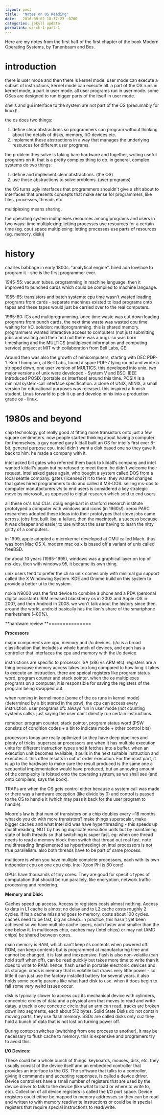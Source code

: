 ```yaml
---
layout: post
title:  "Notes on OS Reading"
date:   2016-09-02 18:37:23 -0700
categories: jekyll update
permalink: os-ch-1-part-1
---
```


Here are my notes from the first half of the first chapter of the book Modern Operating Systems, by Tanenbaum and Bos.

**introduction**
============

there is user mode and then there is kernel mode. user mode can execute a subset of instructions, kernel mode can execute all. a part of the OS runs in kernel mode, a part in user mode. all user programs run in user mode. some OSes are designed to run bigger parts of the itself in user mode.

shells and gui interface to the system are not part of the OS (presumably for linux)!

the os does two things:
1. define clear abstractions so programmers can program without thinking about the details of disks, memory, I/O devices etc.
2. implement these abstractions in a way that manages the underlying resources for different user programs.

the problem they solve is taking bare hardware and together, writing useful programs on it. that is a pretty complex thing to do. in general, complex systems do two things:
1. define and implement clear abstractions. (the OS)
2. use those abstractions to solve problems. (user programs)

the OS turns ugly interfaces that programmers shouldn't give a shit about to interfaces that presents concepts that make sense for programmers, like files, processes, threads etc

multiplexing means sharing.

the operating system multiplexes resources among programs and users in two ways:
time multiplexing: letting processes use resources for a certain time (eg. cpu)
space multiplexing: letting processes use parts of resources (eg. memory, disk)j

**history**
=======

charles babbage in early 1800s: "analytical engine". hired ada lovelace to program it - she is the first programmer ever.

1945-55: vacuum tubes. programming in machine language. then it improved to punched cards which could be compiled to machine language.

1955-65: transistors and batch systems: cpu time wasn't wasted loading programs from cards - separate machines existed to load programs onto tapes and these tapes would just be carried over to the real computers.

1965-80: ICs and multiprogramming. once time waste was cut down loading programs from punch cards, the next time waste was wasted cpu time waiting for I/O. solution: multiprogramming. this is shared memory. programmers wanted interactive access to computers (not just submitting jobs and waiting and then find out there was a bug). so was born timesharing and the MULTICS (multiplexed information and computing service) project at MIT with collaboration from Bell Labs, GE.

Around then was also the growth of minicomputers, starting with DEC PDP-1. Ken Thompson, at Bell Labs, found a spare PDP-7 lying round and wrote a stripped down, one user version of MULTICS. this developed into unix. two major versions of unix were developed - System V and BSD. IEEE introduced POSIX (portable os interface) around this time. POSIX is a minimal system-call interface specification. a clone of UNIX, MINIX, a small version for educational purposes was released. this inspired a finnish student, Linus torvarld to pick it up and develop minix into a production grade os - linux.

1980s and beyond
================

chip technology got really good at fitting more transistors onto just a few square centimeters. now people started thinking about having a computer for themselves. a guy named gary kildall built an OS for intel's first ever 8-bit, general purpose cpu. intel didn't want a disk based one so they gave it back to him. he made a company with it.

intel asked bill gates who referred them back to kildall's company and intel wanted kildall's again but he refused to meet them. he didn't welcome their request. intel asked gates again, who bought a system called DOS from a local seattle company.
gates (licensed?) it to them. they wanted changes that gates hired programmers to do and called it MS-DOS. selling ms-dos to computer manufacturers v/s to end users is considered a key strategic move by microsoft, as opposed to digital research which sold to end users.

all these os's had CLIs. doug engelbart in stanford research institute prototyped a computer with windows and icons (in 1960s!). xerox PARC researches adopted these ideas into their prototypes that steve jobs came across. jobs first built lisa, a failure, then the macintosh, a success because it was cheaper and easier to use without the user having to learn the nitty gritty of a computers.

in 1999, apple adopted a microkernel developed at CMU called Mach. thus was born Mac OS X. modern mac os x is based off a variant of unix called freeBSD.

for about 10 years (1985-1995), windows was a graphical layer on top of ms-dos. then with windows 95, it became its own thing.

unix users tend to prefer the cli so unix comes only with minimal gui support called the X Windowing System. KDE and Gnome build on this system to provide a better ui to the system.

nokia N9000 was the first device to combine a phone and a PDA (personal digital assistant). RIM released blackberry os in 2002 and Apple iOS in 2007, and then Android in 2008. we won't talk about the history since then. around the world, android basically has the lion's share of the smartphone marketshare (~80%).

**hardware review
**===============

**Processors**

major components are cpu, memory and i/o devices. (i/o is a broad classification that includes a whole bunch of devices, and each has a controller that interfaces the cpu and memory with the i/o device.

instructions are specific to processor ISA (x86 vs ARM etc). registers are a thing because memory access takes too long compared to how long it takes to execute an instruction. there are speical registers like program status word, program counter and stack pointer. when the os multiplexes programs on a computer, it is responsible for saving the registers of the program being swapped out.

when running in kernel mode (some of the os runs in kernel mode) (determined by a bit stored in the psw), the cpu can access every instruction. user programs ofc always run in user mode (not counting systems calls). just saying the user can’t directly run certain instructions.

remeber: program counter, stack pointer, program status word (PSW consists of condition codes + a bit to indicate mode + other control bits)

processors today are really optimized so they have deep pipelines and plenty of tricks. superscalar processors are when it has multiple execution units for different instruction types and it fetches into a buffer. when an execution unit becomes available, it pulls in the next suitable instruction and executes it. this often results in out of order execution. For the most part, it is up to the hardware to make sure the result produced is the same one a sequential implementation would have produced, but an annoying amount of the complexity is foisted onto the operating system, as we shall see (and onto compilers, says the book).

TRAPs are when the OS gets control either because a system call was made or there was a hardware exception (like divide by 0) and control is passed to the OS to handle it (which may pass it back for the user program to handle).

Moore's law is that num of transistors on a chip doubles every ~18 months. what do you do with more transistors? make things superscalar, make bigger caches and what Intel did was have hyperthreading - this speeds up multithreading, NOT by having duplicate execution units but by maintaining state of both threads so that switching is super fast. eg: when one thread needs to read a memory block then switch that thread out real fast. note multithreading (implemented as hyperthreding) on intel processors is not true parallelism. also both threads have to be part of same process.

multicore is when you have multiple complete processors, each with its own indpendent cpu on one cpu chip. Intel Xeon Phi is 60 core!

GPUs have thousands of tiny cores. They are good for specific types of computation that should be run parallely, like encryption, network traffic processing and rendering.

**Memory and Disk:**

Caches speed up access. Access to registers costs almost nothing. Access to data in L1 cache is almost no delay and to L2 cache costs roughly 2 cycles. If its a cache miss and goes to memory, costs about 100 cycles. caches need to be fast, big an cheap. in practice, this hasn't yet been achieved so we have multiple cache layers, each faster and smaller than the one below it. In multicores chip, caches may (Intel chips) or may not (AMD chips) be shared between cores.

main memory is RAM, which can't keep its contents when powered off. ROM, can keep contents but is programmed at manufacturing time and cannot be changed. it is fast and inexpensive. flash is also non-volatile (can hold stuff when off), can be read quickly but takes more time to write than it does to write to RAM. hence, flash used in portable electronic devices and as storage. cmos is memory that is volatile but draws very little power - so little it can just use the factory installed battery for several years. it also holds some config params like what hard disk to use. when it does begin to fail some very weird issues occur.

disk is typically slower to access cuz its mechanical device with cylinders, concentric circles of data and a physical arm that moves to read and write datay. a track is one concetric circle that an arm can read. tracks are broken down into segments, each about 512 bytes. Solid State Disks do not contain moving parts, they use flash memory. SSDs are called disks only cuz they hold a bunch of data that is not lost on turning power off.

During context switches (switching from one process to another), it may be necessary to flush cache to memory. this is expensive and programers try to avoid this.

**I/O Devices:**

These could be a whole bunch of things: keyboards, mouses, disk, etc. they usually consist of the device itself and an embedded controller that provides an interface to the OS. The software that talks to a controller, giving it commands and accepting responses, is called a device driver. Device controllers have a small number of registers that are used by the device driver to talk to the device (like what to load or where to write to, etc). Collection of all device registers is called the I/O port space. Device registers could either be mapped to memory addresses so they can be read and written to with memory read/write instructions or could be in special registers that require special instructions to read/write.

